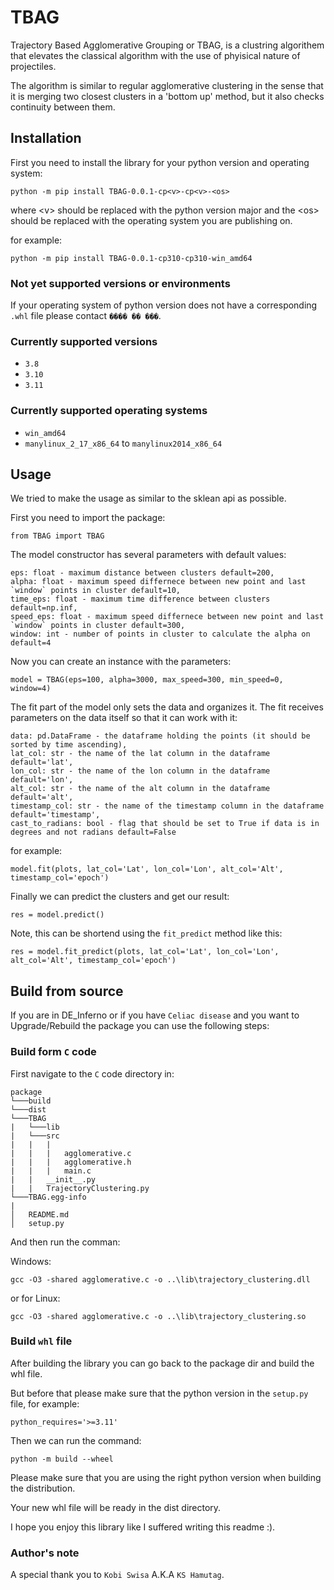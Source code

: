 # TBAG

Trajectory Based Agglomerative Grouping or TBAG, is a clustring algorithem that elevates the classical algorithm with the use of phyisical nature of projectiles.

The algorithm is similar to regular agglomerative clustering in the sense that it is merging two closest clusters in a 'bottom up' method, but it also checks continuity between them.

## Installation

First you need to install the library for your python version and operating system:

`python -m pip install TBAG-0.0.1-cp<v>-cp<v>-<os>`

where \<v> should be replaced with the python version major
and the \<os> should be replaced with the operating system you are publishing on.

for example:

`python -m pip install TBAG-0.0.1-cp310-cp310-win_amd64`

### Not yet supported versions or environments

If your operating system of python version does not have a corresponding `.whl` file please contact `���� �� ���`.

### Currently supported versions

- `3.8`
- `3.10`
- `3.11`

### Currently supported operating systems

- `win_amd64`
- `manylinux_2_17_x86_64` to `manylinux2014_x86_64`

## Usage

We tried to make the usage as similar to the sklean api as possible.

First you need to import the package:

`from TBAG import TBAG`

The model constructor has several parameters with default values:

```
eps: float - maximum distance between clusters default=200,
alpha: float - maximum speed differnece between new point and last `window` points in cluster default=10,
time_eps: float - maximum time difference between clusters default=np.inf,
speed_eps: float - maximum speed differnece between new point and last `window` points in cluster default=300,
window: int - number of points in cluster to calculate the alpha on default=4
```

Now you can create an instance with the parameters:

`model = TBAG(eps=100, alpha=3000, max_speed=300, min_speed=0, window=4)`

The fit part of the model only sets the data and organizes it.
The fit receives parameters on the data itself so that it can work with it:

```
data: pd.DataFrame - the dataframe holding the points (it should be sorted by time ascending),
lat_col: str - the name of the lat column in the dataframe default='lat',
lon_col: str - the name of the lon column in the dataframe default='lon',
alt_col: str - the name of the alt column in the dataframe default='alt',
timestamp_col: str - the name of the timestamp column in the dataframe default='timestamp',
cast_to_radians: bool - flag that should be set to True if data is in degrees and not radians default=False
```

for example:

`model.fit(plots, lat_col='Lat', lon_col='Lon', alt_col='Alt', timestamp_col='epoch')`

Finally we can predict the clusters and get our result:

`res = model.predict()`

Note, this can be shortend using the `fit_predict` method like this:

`res = model.fit_predict(plots, lat_col='Lat', lon_col='Lon', alt_col='Alt', timestamp_col='epoch')`

## Build from source

If you are in DE_Inferno or if you have `Celiac disease` and you want to Upgrade/Rebuild the package you can use the following steps:

### Build form `C` code

First navigate to the `C` code directory in:

```
package
└───build
└───dist
└───TBAG
|   └───lib
|   └───src
|   |   |
|   |   |   agglomerative.c
|   |   |   agglomerative.h
|   |   |   main.c
|   |   __init__.py
|   |   TrajectoryClustering.py
└───TBAG.egg-info
|   
│   README.md
│   setup.py    
```

And then run the comman:

Windows: 

`gcc -O3 -shared agglomerative.c -o ..\lib\trajectory_clustering.dll`

or for Linux:

`gcc -O3 -shared agglomerative.c -o ..\lib\trajectory_clustering.so`

### Build `whl` file

After building the library you can go back to the package dir and build the whl file.

But before that please make sure that the python version in the `setup.py` file, for example:

`python_requires='>=3.11'`

Then we can run the command:

`python -m build --wheel`

Please make sure that you are using the right python version when building the distribution.

Your new whl file will be ready in the dist directory.

I hope you enjoy this library like I suffered writing this readme :).

### Author's note

A special thank you to `Kobi Swisa` A.K.A `KS Hamutag`. 